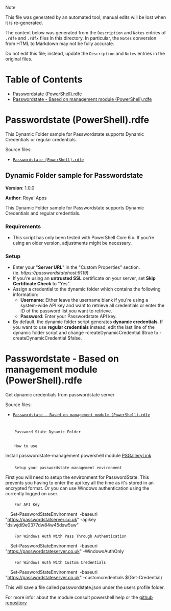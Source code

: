 > [!NOTE]
>
> This file was generated by an automated tool; manual edits will be lost when it is re-generated.
>
> The content below was generated from the `Description` and `Notes` entries of `.rdfe` and `.rdfx` files in this directory.
> In particular, the `Notes` conversion from HTML to Markdown may not be fully accurate.
>
> Do not edit this file; instead, update the `Description` and `Notes` entries in the original files.

# Table of Contents

- [Passwordstate (PowerShell).rdfe](#toc-Passwordstate-PowerShell-rdfe)
- [Passwordstate - Based on management module (PowerShell).rdfe](#toc-Passwordstate-Based-on-management-module-PowerShell-rdfe)

# <a name="toc-Passwordstate-PowerShell-rdfe"></a> Passwordstate (PowerShell).rdfe

This Dynamic Folder sample for Passwordstate supports Dynamic Credentials or regular credentials.

Source files:

- [`Passwordstate (PowerShell).rdfe`](./Passwordstate%20%28PowerShell%29.rdfe)

## **Dynamic Folder sample for Passwordstate**

**Version**: 1.0.0

**Author**: Royal Apps

This Dynamic Folder sample for Passwordstate supports Dynamic Credentials and regular credentials.

### **Requirements**

- This script has only been tested with PowerShell Core 6.x. If you're using an older version, adjustments might be necessary.

### **Setup**

- Enter your "**Server URL**" in the "Custom Properties" section. (ie. *https://passwordstatehost:9119*)
- If you're using an **untrusted SSL** certificate on your server, set **Skip Certificate Check** to "Yes".
- Assign a credential to the dynamic folder which contains the following information:
    - **Username**: Either leave the username blank if you're using a system-wide API key and want to retrieve all credentials or enter the ID of the password list you want to retrieve.
    - **Password**: Enter your Passwordstate API key.
- By default, the dynamic folder script generates **dynamic credentials**. If you want to use **regular credentials** instead, edit the last line of the dynamic folder script and change -createDynamicCredential $true to -createDynamicCredential $false.

# <a name="toc-Passwordstate-Based-on-management-module-PowerShell-rdfe"></a> Passwordstate - Based on management module (PowerShell).rdfe

Get dynamic credentials from passwordstate server

Source files:

- [`Passwordstate - Based on management module (PowerShell).rdfe`](./Passwordstate%20-%20Based%20on%20management%20module%20%28PowerShell%29.rdfe)

# 
		Password State Dynamic Folder

	
## 
		How to use

	
Install passwordstate-management powershell module [PSGalleryLink](https://www.powershellgallery.com/packages/passwordstate-management/)

### 
		Setup your passwordstate management environment

	
First you will need to setup the environment for PasswordState. This prevents you having to enter the api key all the time as it's stored in an encrypted format. Or you can use Windows authentication using the currently logged on user.

#### 
		For API Key

	
    Set-PasswordStateEnvironment  -baseuri "https://passwordstatserver.co.uk" -apikey "dsiwjdi9e0377dw84w45dsw5sw"

#### 
		For Windows Auth With Pass Through Authentication

	
    Set-PasswordStateEnvironment  -baseuri "https://passwordstateserver.co.uk" -WindowsAuthOnly

#### 
		For Windows Auth With Custom Credentials

	
    Set-PasswordStateEnvironment  -baseuri "https://passwordstateserver.co.uk" -customcredentials $(Get-Credential)

This will save a file called passwordstate.json under the users profile folder.

For more infor about the module consult powershell help or the [github repository](https://github.com/dnewsholme/PasswordState-Management)


